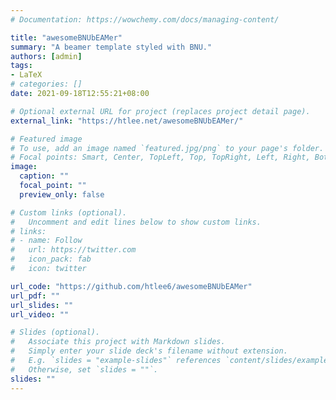 ```yaml
---
# Documentation: https://wowchemy.com/docs/managing-content/

title: "awesomeBNUbEAMer"
summary: "A beamer template styled with BNU."
authors: [admin]
tags: 
- LaTeX
# categories: []
date: 2021-09-18T12:55:21+08:00

# Optional external URL for project (replaces project detail page).
external_link: "https://htlee.net/awesomeBNUbEAMer/"

# Featured image
# To use, add an image named `featured.jpg/png` to your page's folder.
# Focal points: Smart, Center, TopLeft, Top, TopRight, Left, Right, BottomLeft, Bottom, BottomRight.
image:
  caption: ""
  focal_point: ""
  preview_only: false

# Custom links (optional).
#   Uncomment and edit lines below to show custom links.
# links:
# - name: Follow
#   url: https://twitter.com
#   icon_pack: fab
#   icon: twitter

url_code: "https://github.com/htlee6/awesomeBNUbEAMer"
url_pdf: ""
url_slides: ""
url_video: ""

# Slides (optional).
#   Associate this project with Markdown slides.
#   Simply enter your slide deck's filename without extension.
#   E.g. `slides = "example-slides"` references `content/slides/example-slides.md`.
#   Otherwise, set `slides = ""`.
slides: ""
---
```


